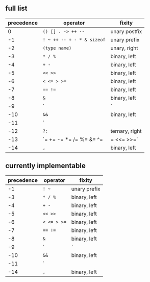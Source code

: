 ## full list

| precedence | operator | fixity |
 --- | --- | ---
| 0 | `() [] . -> ++ --` | unary postfix |
| -1 | `! ~ ++ -- + - * & sizeof` | unary prefix |
| -2 | `(type name)` | unary, right |
| -3 | `* / %` | binary, left |
| -4 | `+ -` | binary, left |
| -5 | `<< >>` | binary, left |
| -6 | `< <= > >=` | binary, left |
| -7 | `== !=` | binary, left |
| -8 | `&` | binary, left |
| -9 | `|` | binary, left|
| -10 | `&&` | binary, left |
| -11 | `||` | binary, left |
| -12 | `?:` | ternary, right |
| -13 | `= += -= *= /= %= &= ^= |= <<= >>=` | binary, right |
|-14| `,` | binary, left |


## currently implementable

| precedence | operator | fixity |
 --- | --- | ---
| -1 | `! ~ ` | unary prefix |
| -3 | `* / %` | binary, left |
| -4 | `+ -` | binary, left |
| -5 | `<< >>` | binary, left |
| -6 | `< <= > >=` | binary, left |
| -7 | `== !=` | binary, left |
| -8 | `&` | binary, left |
| -9 | `|` | binary, left|
| -10 | `&&` | binary, left |
| -11 | `||` | binary, left |
|-14| `,` | binary, left |
